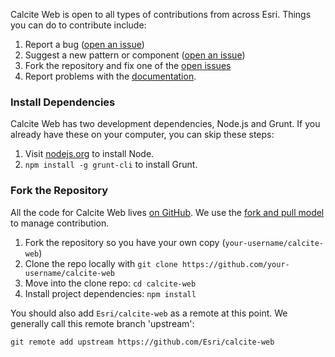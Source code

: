 Calcite Web is open to all types of contributions from across Esri. Things you can do to contribute include:

1. Report a bug ([open an issue](https://github.com/Esri/calcite-web/issues/new))
2. Suggest a new pattern or component ([open an issue](https://github.com/Esri/calcite-web/issues/new))
3. Fork the repository and fix one of the [open issues](https://github.com/Esri/calcite-web/issues)
4. Report problems with the [documentation](http://esri.github.io/calcite-web/).

### Install Dependencies

Calcite Web has two development dependencies, Node.js and Grunt. If you already have these on your computer, you can skip these steps:

1. Visit [nodejs.org](http://nodejs.org/) to install Node.
2. `npm install -g grunt-cli` to install Grunt.

### Fork the Repository

All the code for Calcite Web lives [on GitHub](https://github.com/esri/calcite-web). We use the [fork and pull model](https://help.github.com/articles/using-pull-requests/) to manage contribution.

1. Fork the repository so you have your own copy (`your-username/calcite-web`)
2. Clone the repo locally with `git clone https://github.com/your-username/calcite-web`
3. Move into the clone repo:  `cd calcite-web`
4. Install project dependencies: `npm install`

You should also add `Esri/calcite-web` as a remote at this point. We generally call this remote branch 'upstream':

```
git remote add upstream https://github.com/Esri/calcite-web
```
